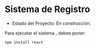 <h1> Sistema de Registro</h1>

- Estado del Proyecto: En construcción.

Para ejecutar el sistema , debes poner:

```npm install react```
